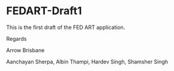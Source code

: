 # FEDART-Draft1

This is the first draft of the FED ART application.

Regards

Arrow
Brisbane

Aanchayan Sherpa, Albin Thampi, Hardev Singh, Shamsher Singh
